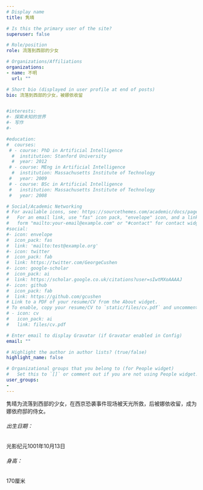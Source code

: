 ```yaml
---
# Display name
title: 隽晴

# Is this the primary user of the site?
superuser: false

# Role/position
role: 流落到西部的少女

# Organizations/Affiliations
organizations:
- name: 不明
  url: ""

# Short bio (displayed in user profile at end of posts)
bio: 流落到西部的少女，被娜依收留


#interests:
#- 探索未知的世界
#- 写作
#- 

#education:
#  courses:
 # - course: PhD in Artificial Intelligence
  #  institution: Stanford University
  #  year: 2012
 # - course: MEng in Artificial Intelligence
  #  institution: Massachusetts Institute of Technology
 #   year: 2009
 # - course: BSc in Artificial Intelligence
 #   institution: Massachusetts Institute of Technology
 #   year: 2008

# Social/Academic Networking
# For available icons, see: https://sourcethemes.com/academic/docs/page-builder/#icons
#   For an email link, use "fas" icon pack, "envelope" icon, and a link in the
#   form "mailto:your-email@example.com" or "#contact" for contact widget.
#social:
#- icon: envelope
#  icon_pack: fas
#  link: 'mailto:test@example.org'
#- icon: twitter
#  icon_pack: fab
#  link: https://twitter.com/GeorgeCushen
#- icon: google-scholar
#  icon_pack: ai
#  link: https://scholar.google.co.uk/citations?user=sIwtMXoAAAAJ
#- icon: github
#  icon_pack: fab
#  link: https://github.com/gcushen
# Link to a PDF of your resume/CV from the About widget.
# To enable, copy your resume/CV to `static/files/cv.pdf` and uncomment the lines below.
# - icon: cv
#   icon_pack: ai
#   link: files/cv.pdf

# Enter email to display Gravatar (if Gravatar enabled in Config)
email: ""

# Highlight the author in author lists? (true/false)
highlight_name: false

# Organizational groups that you belong to (for People widget)
#   Set this to `[]` or comment out if you are not using People widget.
user_groups:
- 
---
```


隽晴为流落到西部的少女，在西京恐袭事件现场被天光所救，后被娜依收留，成为娜依府邸的侍女。



###### 出生日期：

光影纪元1001年10月13日

###### 身高：

170厘米

